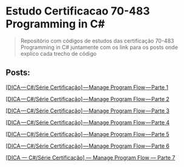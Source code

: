 # Estudo Certificacao 70-483 Programming in C#
>Repositório com códigos de estudos das certificação 70-483 Programming in C# juntamente com os link para os posts onde explico cada trecho de código

## Posts:

[[DICA — C#/Série Certificação] — Manage Program Flow — Parte 1](https://medium.com/@cleiton_felipe/dica-c-s%C3%A9rie-certifica%C3%A7%C3%A3o-manage-program-flow-parte-1-a03d93a58278)

[[DICA — C#/Série Certificação] — Manage Program Flow — Parte 2](https://medium.com/@cleiton_felipe/dica-c-s%C3%A9rie-certifica%C3%A7%C3%A3o-manage-program-flow-parte-2-71be6c773e6b)

[[DICA — C#/Série Certificação] — Manage Program Flow — Parte 3](https://medium.com/@cleiton_felipe/dica-c-s%C3%A9rie-certifica%C3%A7%C3%A3o-manage-program-flow-parte-3-efe453499585)

[[DICA — C#/Série Certificação] — Manage Program Flow — Parte 4](https://medium.com/@cleiton_felipe/dica-c-s%C3%A9rie-certifica%C3%A7%C3%A3o-manage-program-flow-parte-4-92aacfe946d2)

[[DICA — C#/Série Certificação] — Manage Program Flow — Parte 5](https://medium.com/@cleiton_felipe/dica-c-s%C3%A9rie-certifica%C3%A7%C3%A3o-manage-program-flow-parte-5-17d0ad20fd31)

[[DICA — C#/Série Certificação] — Manage Program Flow — Parte 6](https://medium.com/@cleiton_felipe/dica-c-s%C3%A9rie-certifica%C3%A7%C3%A3o-manage-program-flow-parte-6-4dc61ccc9d6e)

[[DICA — C#/Série Certificação] — Manage Program Flow — Parte 7](https://medium.com/@cleiton_felipe/dica-c-s%C3%A9rie-certifica%C3%A7%C3%A3o-manage-program-flow-parte-7-df1f2c551a5b)
